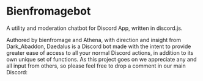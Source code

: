 # Bienfromagebot

A utility and moderation chatbot for Discord App, written in discord.js.

Authored by bienfromage and Athena, with direction and insight from Dark_Abaddon, Daedalus is a Discord bot made with the intent to provide greater ease of access to all your normal Discord actions, in addition to its own unique set of functions. As this project goes on we appreciate any and all input from others, so please feel free to drop a comment in our main Discord: 



